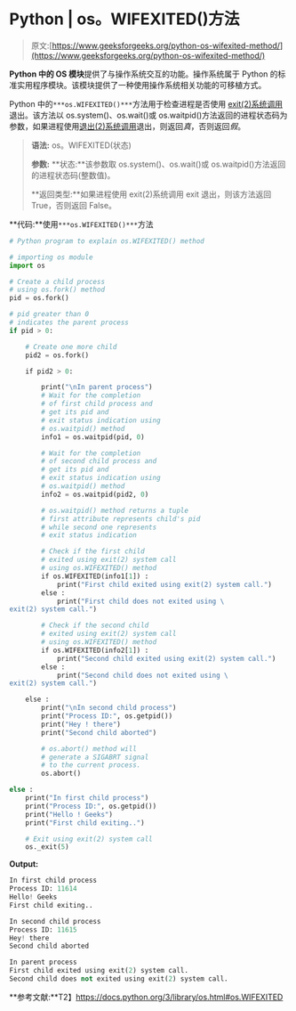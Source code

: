 # Python | os。WIFEXITED()方法

> 原文:[https://www.geeksforgeeks.org/python-os-wifexited-method/](https://www.geeksforgeeks.org/python-os-wifexited-method/)

**Python 中的 OS 模块**提供了与操作系统交互的功能。操作系统属于 Python 的标准实用程序模块。该模块提供了一种使用操作系统相关功能的可移植方式。

Python 中的`***os.WIFEXITED()***`方法用于检查进程是否使用 [exit(2)系统调用](https://linux.die.net/man/2/exit)退出。该方法以 os.system()、os.wait()或 os.waitpid()方法返回的进程状态码为参数，如果进程使用[退出(2)系统调用](https://linux.die.net/man/2/exit)退出，则返回*真*，否则返回*假*。

> **语法:** os。WIFEXITED(状态)
> 
> **参数:**
> **状态:**该参数取 os.system()、os.wait()或 os.waitpid()方法返回的进程状态码(整数值)。
> 
> **返回类型:**如果进程使用 exit(2)系统调用 exit 退出，则该方法返回 True，否则返回 False。

**代码:**使用`***os.WIFEXITED()***`方法

```py
# Python program to explain os.WIFEXITED() method 

# importing os module  
import os

# Create a child process
# using os.fork() method 
pid = os.fork()

# pid greater than 0
# indicates the parent process 
if pid > 0:

    # Create one more child
    pid2 = os.fork()

    if pid2 > 0:

        print("\nIn parent process")
        # Wait for the completion 
        # of first child process and    
        # get its pid and 
        # exit status indication using
        # os.waitpid() method
        info1 = os.waitpid(pid, 0)

        # Wait for the completion 
        # of second child process and    
        # get its pid and 
        # exit status indication using
        # os.waitpid() method
        info2 = os.waitpid(pid2, 0)

        # os.waitpid() method returns a tuple
        # first attribute represents child's pid
        # while second one represents
        # exit status indication

        # Check if the first child 
        # exited using exit(2) system call
        # using os.WIFEXITED() method
        if os.WIFEXITED(info1[1]) :
            print("First child exited using exit(2) system call.")
        else :
            print("First child does not exited using \
exit(2) system call.") 

        # Check if the second child 
        # exited using exit(2) system call
        # using os.WIFEXITED() method
        if os.WIFEXITED(info2[1]) :
            print("Second child exited using exit(2) system call.")
        else :
            print("Second child does not exited using \
exit(2) system call.") 

    else :
        print("\nIn second child process")
        print("Process ID:", os.getpid())
        print("Hey ! there")
        print("Second child aborted")

        # os.abort() method will
        # generate a SIGABRT signal
        # to the current process.
        os.abort()    

else :
    print("In first child process")
    print("Process ID:", os.getpid())
    print("Hello ! Geeks")
    print("First child exiting..")

    # Exit using exit(2) system call        
    os._exit(5)
```

**Output:**

```py
In first child process
Process ID: 11614
Hello! Geeks
First child exiting..

In second child process
Process ID: 11615
Hey! there
Second child aborted

In parent process
First child exited using exit(2) system call.
Second child does not exited using exit(2) system call.

```

**参考文献:**T2】https://docs.python.org/3/library/os.html#os.WIFEXITED